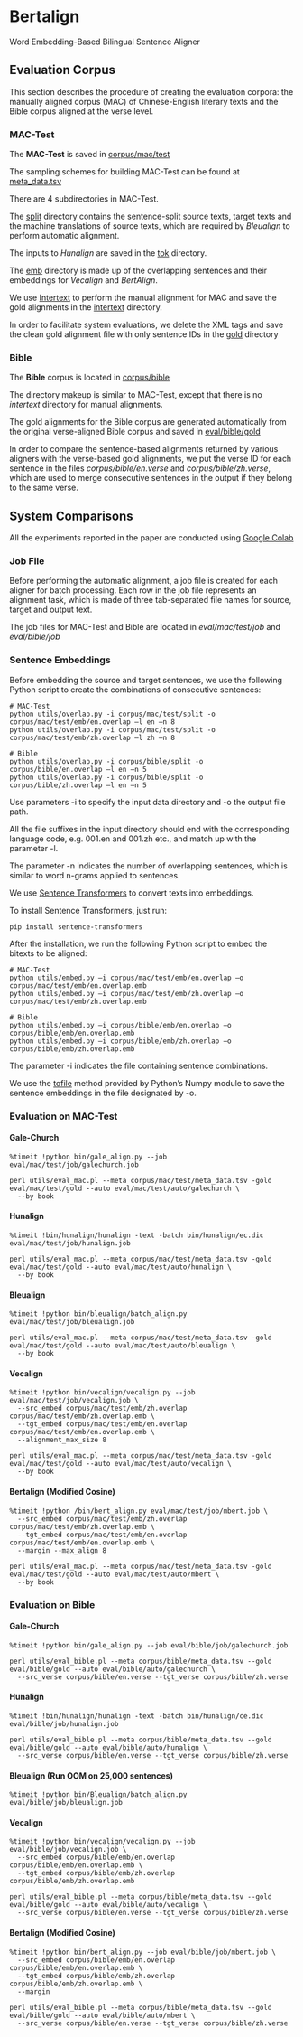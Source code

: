 # Bertalign
Word Embedding-Based Bilingual Sentence Aligner

## Evaluation Corpus
This section describes the procedure of creating the evaluation corpora: the manually aligned corpus (MAC) of Chinese-English literary texts and the Bible corpus aligned at the verse level.
### MAC-Test
The **MAC-Test** is saved in [corpus/mac/test](./corpus/mac/test)

The sampling schemes for building MAC-Test can be found at [meta_data.tsv](./corpus/mac/test/meta_data.tsv)

There are 4 subdirectories in MAC-Test.

The [split](./corpus/mac/test/split) directory contains the sentence-split source texts, target texts and the machine translations of source texts, which are required by *Bleualign* to perform automatic alignment.

The inputs to *Hunalign* are saved in the [tok](./corpus/mac/test/tok) directory.

The [emb](./corpus/mac/test/emb) directory is made up of the overlapping sentences and their embeddings for *Vecalign* and *BertAlign*.

We use [Intertext](https://wanthalf.saga.cz/intertext) to perform the manual alignment for MAC and save the gold alignments in the [intertext](./corpus/mac/test/intertext) directory.

In order to facilitate system evaluations, we delete the XML tags and save the clean gold alignment file with only sentence IDs in the [gold](./eval/mac/test/gold) directory

### Bible
The **Bible** corpus is located in [corpus/bible](./corpus/bible)

The directory makeup is similar to MAC-Test, except that there is no *intertext* directory for manual alignments.

The gold alignments for the Bible corpus are generated automatically from the original verse-aligned Bible corpus and saved in [eval/bible/gold](./eval/bible/gold)

In order to compare the sentence-based alignments returned by various aligners with the verse-based gold alignments, we put the verse ID for each sentence in the files *corpus/bible/en.verse* and *corpus/bible/zh.verse*, which are used to merge consecutive sentences in the output if they belong to the same verse.

## System Comparisons
All the experiments reported in the paper are conducted using [Google Colab](https://colab.research.google.com/)
### Job File
Before performing the automatic alignment, a job file is created for each aligner for batch processing. Each row in the job file represents an alignment task, which is made of three tab-separated file names for source, target and output text.

The job files for MAC-Test and Bible are located in *eval/mac/test/job* and *eval/bible/job*

### Sentence Embeddings
Before embedding the source and target sentences, we use the following Python script to create the combinations of consecutive sentences:
```
# MAC-Test
python utils/overlap.py -i corpus/mac/test/split -o corpus/mac/test/emb/en.overlap –l en –n 8
python utils/overlap.py -i corpus/mac/test/split -o corpus/mac/test/emb/zh.overlap –l zh –n 8

# Bible
python utils/overlap.py -i corpus/bible/split -o corpus/bible/en.overlap –l en –n 5
python utils/overlap.py -i corpus/bible/split -o corpus/bible/zh.overlap –l en –n 5
```
Use parameters -i to specify the input data directory and -o the output file path.

All the file suffixes in the input directory should end with the corresponding language code, e.g. 001.en and 001.zh etc., and match up with the parameter -l.

The parameter -n indicates the number of overlapping sentences, which is similar to word n-grams applied to sentences.

We use [Sentence Transformers](https://github.com/UKPLab/sentence-transformers) to convert texts into embeddings.

To install Sentence Transformers, just run:
```
pip install sentence-transformers
```
After the installation, we run the following Python script to embed the bitexts to be aligned:
```
# MAC-Test
python utils/embed.py –i corpus/mac/test/emb/en.overlap –o corpus/mac/test/emb/en.overlap.emb
python utils/embed.py –i corpus/mac/test/emb/zh.overlap –o corpus/mac/test/emb/zh.overlap.emb

# Bible
python utils/embed.py –i corpus/bible/emb/en.overlap –o corpus/bible/emb/en.overlap.emb
python utils/embed.py –i corpus/bible/emb/zh.overlap –o corpus/bible/emb/zh.overlap.emb
```
The parameter -i indicates the file containing sentence combinations.

We use the [tofile](https://numpy.org/doc/stable/reference/generated/numpy.ndarray.tofile.html) method provided by Python’s Numpy module to save the sentence embeddings in the file designated by -o.

### Evaluation on MAC-Test
#### Gale-Church
```
%timeit !python bin/gale_align.py --job eval/mac/test/job/galechurch.job

perl utils/eval_mac.pl --meta corpus/mac/test/meta_data.tsv -gold eval/mac/test/gold --auto eval/mac/test/auto/galechurch \
  --by book
```
#### Hunalign
```
%timeit !bin/hunalign/hunalign -text -batch bin/hunalign/ec.dic eval/mac/test/job/hunalign.job

perl utils/eval_mac.pl --meta corpus/mac/test/meta_data.tsv -gold eval/mac/test/gold --auto eval/mac/test/auto/hunalign \
  --by book
```
#### Bleualign
```
%timeit !python bin/bleualign/batch_align.py eval/mac/test/job/bleualign.job

perl utils/eval_mac.pl --meta corpus/mac/test/meta_data.tsv -gold eval/mac/test/gold --auto eval/mac/test/auto/bleualign \
  --by book
```
#### Vecalign
```
%timeit !python bin/vecalign/vecalign.py --job eval/mac/test/job/vecalign.job \
  --src_embed corpus/mac/test/emb/zh.overlap corpus/mac/test/emb/zh.overlap.emb \
  --tgt_embed corpus/mac/test/emb/en.overlap corpus/mac/test/emb/en.overlap.emb \
  --alignment_max_size 8
  
perl utils/eval_mac.pl --meta corpus/mac/test/meta_data.tsv -gold eval/mac/test/gold --auto eval/mac/test/auto/vecalign \
  --by book
```
#### Bertalign (Modified Cosine)
```
%timeit !python /bin/bert_align.py eval/mac/test/job/mbert.job \
  --src_embed corpus/mac/test/emb/zh.overlap corpus/mac/test/emb/zh.overlap.emb \
  --tgt_embed corpus/mac/test/emb/en.overlap corpus/mac/test/emb/en.overlap.emb \
  --margin --max_align 8
  
perl utils/eval_mac.pl --meta corpus/mac/test/meta_data.tsv -gold eval/mac/test/gold --auto eval/mac/test/auto/mbert \
  --by book
```
### Evaluation on Bible
#### Gale-Church
```
%timeit !python bin/gale_align.py --job eval/bible/job/galechurch.job

perl utils/eval_bible.pl --meta corpus/bible/meta_data.tsv --gold eval/bible/gold --auto eval/bible/auto/galechurch \
  --src_verse corpus/bible/en.verse --tgt_verse corpus/bible/zh.verse
```
#### Hunalign
```
%timeit !bin/hunalign/hunalign -text -batch bin/hunalign/ce.dic eval/bible/job/hunalign.job

perl utils/eval_bible.pl --meta corpus/bible/meta_data.tsv --gold eval/bible/gold --auto eval/bible/auto/hunalign \
  --src_verse corpus/bible/en.verse --tgt_verse corpus/bible/zh.verse
```
#### Bleualign (Run OOM on 25,000 sentences)
```
%timeit !python bin/Bleualign/batch_align.py eval/bible/job/bleualign.job
```
#### Vecalign
```
%timeit !python bin/vecalign/vecalign.py --job eval/bible/job/vecalign.job \
  --src_embed corpus/bible/emb/en.overlap corpus/bible/emb/en.overlap.emb \
  --tgt_embed corpus/bible/emb/zh.overlap corpus/bible/emb/zh.overlap.emb
  
perl utils/eval_bible.pl --meta corpus/bible/meta_data.tsv --gold eval/bible/gold --auto eval/bible/auto/vecalign \
  --src_verse corpus/bible/en.verse --tgt_verse corpus/bible/zh.verse
```
#### Bertalign (Modified Cosine)
```
%timeit !python bin/bert_align.py --job eval/bible/job/mbert.job \
  --src_embed corpus/bible/emb/en.overlap corpus/bible/emb/en.overlap.emb \
  --tgt_embed corpus/bible/emb/zh.overlap corpus/bible/emb/zh.overlap.emb \
  --margin

perl utils/eval_bible.pl --meta corpus/bible/meta_data.tsv --gold eval/bible/gold --auto eval/bible/auto/mbert \
  --src_verse corpus/bible/en.verse --tgt_verse corpus/bible/zh.verse
```

